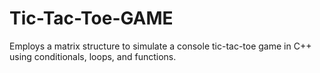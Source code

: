 # Tic-Tac-Toe-GAME
Employs a matrix structure to simulate a console tic-tac-toe game in C++ using conditionals, loops, and functions.
